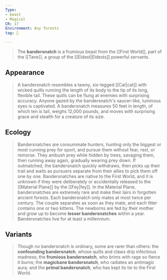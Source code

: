 ```yaml
---
Type:
- beast
- Magical
CR: 17
Environment: Any forests
tag: 👹

---
```


> The **bandersnatch** is a frumious beast from the [[First World]], part of the [[Tane]], a group of the [[Eldest|Eldests]] powerful servants.



## Appearance

> A bandersnatch resembles a tawny, six-legged [[Cat|cat]] with wicked quills running the length of its body to the tip of its long, flexible tail. These quills can be flung at enemies with surprising accuracy. Anyone gazed by the bandersnatch's saucer-like, luminous eyes is captivated. A bandersnatch measures 50 feet in length, of which ten is tail, weighs 12,000 pounds, and moves with surprising grace and stealth for a creature of its size.


## Ecology

> Bandersnatches are consummate hunters, hunting only the biggest or most cunning prey for sport, and pursue them without fear, rest, or remorse. They ambush prey while hidden by trees, savaging them, then running away again, gradually wearing prey down. If outmatched, the bandersnatch quickly withdraws, then picks up their trail and waits as pursuers separate from their allies to pick them off one by one.
> Bandersnatches are native to the First World, and it is unknown if they were deliberately or accidentally released to the [[Material Plane]] by the [[Fey|fey]]. In the Material Plane, bandersnatches are extremely rare and make their lairs in forgotten ancient forests.
> Each bandersnatch only mates at most twice per century. The couple separates as soon as they mate, and each litter contains one or two kittens. The newborns are fed by their mother and grow up to become **lesser bandersnatches** within a year. Bandersnatches live for at least a millennium.


## Variants

> Though no bandersnatch is ordinary, some are rarer than others: the **confounding bandersnatch**, whose quills and claws drip infectious madness; the **frumious bandersnatch**, who brims with rage so fierce it burns; the **magicbane bandersnatch**, who radiates an antimagic aura; and the **primal bandersnatch**, who has kept its tie to the First World.







